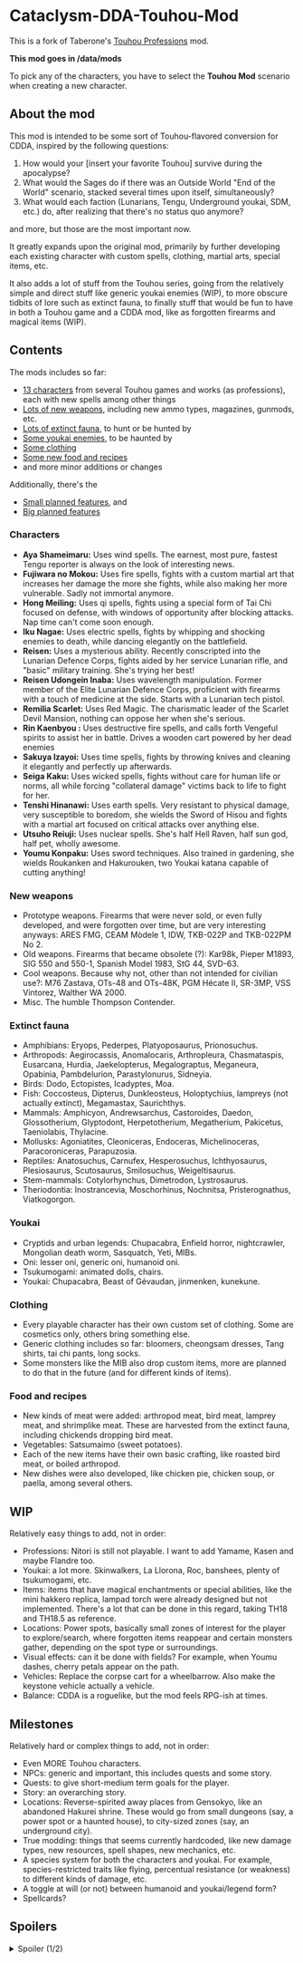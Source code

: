 # Cataclysm-DDA-Touhou-Mod
This is a fork of Taberone's [Touhou Professions](https://github.com/Taberone/Cataclysm-DDA-Touhou-Mod) mod.

**This mod goes in /data/mods**

To pick any of the characters, you have to select the **Touhou Mod** scenario when creating a new character.


## About the mod
This mod is intended to be some sort of Touhou-flavored conversion for CDDA, inspired by the following questions:
  1) How would your [insert your favorite Touhou] survive during the apocalypse?
  2) What would the Sages do if there was an Outside World "End of the World" scenario, stacked several times upon itself, simultaneously?
  3) What would each faction (Lunarians, Tengu, Underground youkai, SDM, etc.) do, after realizing that there's no status quo anymore?

and more, but those are the most important now.

It greatly expands upon the original mod, primarily by further developing each existing character with custom spells, clothing, martial arts, special items, etc.

It also adds a lot of stuff from the Touhou series, going from the relatively simple and direct stuff like generic youkai enemies (WIP), to more obscure tidbits of lore such as extinct fauna, to finally stuff that would be fun to have in both a Touhou game and a CDDA mod, like as forgotten firearms and magical items (WIP).


## Contents
The mods includes so far:
- [13 characters](#characters) from several Touhou games and works (as professions), each with new spells among other things
- [Lots of new weapons](#new-weapons), including new ammo types, magazines, gunmods, etc.
- [Lots of extinct fauna](#extinct-fauna), to hunt or be hunted by
- [Some youkai enemies](#youkai), to be haunted by
- [Some clothing](#clothing)
- [Some new food and recipes](#food-and-recipes)
- and more minor additions or changes

Additionally, there's the
- [Small planned features](#wip), and
- [Big planned features](#milestones)


### Characters
* **Aya Shameimaru:** Uses wind spells.  The earnest, most pure, fastest Tengu reporter is always on the look of interesting news.
* **Fujiwara no Mokou:** Uses fire spells, fights with a custom martial art that increases her damage the more she fights, while also making her more vulnerable.  Sadly not immortal anymore.
* **Hong Meiling:** Uses qi spells, fights using a special form of Tai Chi focused on defense, with windows of opportunity after blocking attacks.  Nap time can't come soon enough.
* **Iku Nagae:** Uses electric spells, fights by whipping and shocking enemies to death, while dancing elegantly on the battlefield.
* **Reisen:** Uses a mysterious ability.  Recently conscripted into the Lunarian Defence Corps, fights aided by her service Lunarian rifle, and "basic" military training.  She's trying her best!
* **Reisen Udongein Inaba:** Uses wavelength manipulation.  Former member of the Elite Lunarian Defence Corps, proficient with firearms with a touch of medicine at the side.  Starts with a Lunarian tech pistol.
* **Remilia Scarlet:** Uses Red Magic.  The charismatic leader of the Scarlet Devil Mansion, nothing can oppose her when she's serious.
* **Rin Kaenbyou :** Uses destructive fire spells, and calls forth Vengeful spirits to assist her in battle.  Drives a wooden cart powered by her dead enemies
* **Sakuya Izayoi:** Uses time spells, fights by throwing knives and cleaning it elegantly and perfectly up afterwards.
* **Seiga Kaku:** Uses wicked spells, fights without care for human life or norms, all while forcing "collateral damage" victims back to life to fight for her.
* **Tenshi Hinanawi:** Uses earth spells.  Very resistant to physical damage, very susceptible to boredom, she wields the Sword of Hisou and fights with a martial art focused on critical attacks over anything else.
* **Utsuho Reiuji:** Uses nuclear spells.  She's half Hell Raven, half sun god, half pet, wholly awesome.
* **Youmu Konpaku:** Uses sword techniques.  Also trained in gardening, she wields Roukanken and Hakurouken, two Youkai katana capable of cutting anything!


### New weapons
* Prototype weapons.  Firearms that were never sold, or even fully developed, and were forgotten over time, but are very interesting anyways: ARES FMG, CEAM Mòdele 1, IDW, TKB-022P and TKB-022PM No 2.
* Old weapons.  Firearms that became obsolete (?): Kar98k, Pieper M1893, SIG 550 and 550-1, Spanish Model 1983, StG 44, SVD-63.
* Cool weapons.  Because why not, other than not intended for civilian use?: M76 Zastava, OTs-48 and OTs-48K, PGM Hécate II, SR-3MP, VSS Vintorez, Walther WA 2000.
* Misc.  The humble Thompson Contender.


### Extinct fauna
* Amphibians: Eryops, Pederpes, Platyoposaurus, Prionosuchus.
* Arthropods: Aegirocassis, Anomalocaris, Arthropleura, Chasmataspis, Eusarcana, Hurdia, Jaekelopterus, Megalograptus, Meganeura, Opabinia, Pambdelurion, Parastylonurus, Sidneyia.
* Birds: Dodo, Ectopistes, Icadyptes, Moa.
* Fish: Coccosteus, Dipterus, Dunkleosteus, Holoptychius, lampreys (not actually extinct), Megamastax, Saurichthys.
* Mammals: Amphicyon, Andrewsarchus, Castoroides, Daedon, Glossotherium, Glyptodont, Herpetotherium, Megatherium, Pakicetus, Taeniolabis, Thylacine.
* Mollusks: Agoniatites, Cleoniceras, Endoceras, Michelinoceras, Paracoroniceras, Parapuzosia.
* Reptiles: Anatosuchus, Carnufex, Hesperosuchus, Ichthyosaurus, Plesiosaurus, Scutosaurus, Smilosuchus, Weigeltisaurus.
* Stem-mammals: Cotylorhynchus, Dimetrodon, Lystrosaurus.
* Theriodontia: Inostrancevia, Moschorhinus, Nochnitsa, Pristerognathus, Viatkogorgon.


### Youkai
* Cryptids and urban legends: Chupacabra, Enfield horror, nightcrawler, Mongolian death worm, Sasquatch, Yeti, MIBs.
* Oni: lesser oni, generic oni, humanoid oni.
* Tsukumogami: animated dolls, chairs.
* Youkai: Chupacabra, Beast of Gévaudan, jinmenken, kunekune.


### Clothing
* Every playable character has their own custom set of clothing.  Some are cosmetics only, others bring something else.
* Generic clothing includes so far: bloomers, cheongsam dresses, Tang shirts, tai chi pants, long socks.
* Some monsters like the MIB also drop custom items, more are planned to do that in the future (and for different kinds of items).


### Food and recipes
* New kinds of meat were added: arthropod meat, bird meat, lamprey meat, and shrimplike meat.  These are harvested from the extinct fauna, including chickends dropping bird meat.
* Vegetables: Satsumaimo (sweet potatoes).
* Each of the new items have their own basic crafting, like roasted bird meat, or boiled arthropod.
* New dishes were also developed, like chicken pie, chicken soup, or paella, among several others.


## WIP
Relatively easy things to add, not in order:
* Professions: Nitori is still not playable.  I want to add Yamame, Kasen and maybe Flandre too.
* Youkai: a lot more.  Skinwalkers, La Llorona, Roc, banshees, plenty of tsukumogami, etc.  
* Items: items that have magical enchantments or special abilities, like the mini hakkero replica, lampad torch were already designed but not implemented.  There's a lot that can be done in this regard, taking TH18 and TH18.5 as reference.
* Locations: Power spots, basically small zones of interest for the player to explore/search, where forgotten items reappear and certain monsters gather, depending on the spot type or surroundings.
* Visual effects: can it be done with fields? For example, when Youmu dashes, cherry petals appear on the path.
* Vehicles: Replace the corpse cart for a wheelbarrow.  Also make the keystone vehicle actually a vehicle.
* Balance: CDDA is a roguelike, but the mod feels RPG-ish at times.


## Milestones
Relatively hard or complex things to add, not in order:
* Even MORE Touhou characters.
* NPCs: generic and important, this includes quests and some story.
* Quests: to give short-medium term goals for the player.
* Story: an overarching story.
* Locations: Reverse-spirited away places from Gensokyo, like an abandoned Hakurei shrine.  These would go from small dungeons (say, a power spot or a haunted house), to city-sized zones (say, an underground city).
* True modding: things that seems currently hardcoded, like new damage types, new resources, spell shapes, new mechanics, etc.
* A species system for both the characters and youkai.  For example, species-restricted traits like flying, percentual resistance (or weakness) to different kinds of damage, etc.
* A toggle at will (or not) between humanoid and youkai/legend form? 
* Spellcards?


## Spoilers

<details>
    <summary>Spoiler (1/2)</summary>
    Current profession descriptions give a initial glimpse of an underlying story. So far, a tl;dr is that certain mastermind youkai is related in some way or another to the Cataclysm, so she played her hand accordingly.  Each character would meet Gensokyan NPCs, or find items, structures or clues in the world, and continue the story from that point.  This is a long term goal after I finish adding and fixing most of the "core" mod.
    <details>
        <summary>Spoiler (2/2)</summary>
        Certain 2hu fan work matches the first D of CDDA almost perfectly
            </details>
</details>

